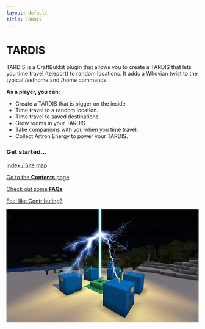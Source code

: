 ```yaml
---
layout: default
title: TARDIS
---
```


# TARDIS

TARDIS is a CraftBukkit plugin that allows you to create a TARDIS that lets you time travel (teleport) to random locations. It adds a Whovian twist to the typical /sethome and /home commands.

**As a player, you can:**

- Create a TARDIS that is bigger on the inside.
- Time travel to a random location.
- Time travel to saved destinations.
- Grow rooms in your TARDIS.
- Take companions with you when you time travel.
- Collect Artron Energy to power your TARDIS.

### Get started…

[Index / Site map](site-map.html)

[Go to the **Contents** page](contents.html)

[Check out some **FAQs**](faqs.html)

[Feel like Contributing?](contributing)

![TARDIS](images/docs/artronrecharging.jpg)
